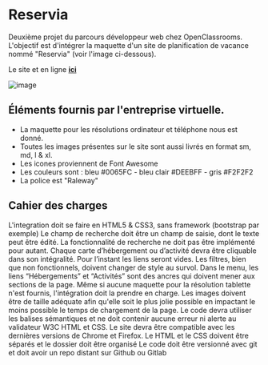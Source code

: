 # Reservia

Deuxième projet du parcours développeur web chez OpenClassrooms. L'objectif est d'intégrer la maquette d'un site de planification de vacance nommé "Reservia" (voir l'image ci-dessous).

Le site et en ligne <a href="https://reservia-alexan-vonner.com/"> <strong> ici </strong> </a>

![image](https://user-images.githubusercontent.com/128944733/227750383-fce2c924-b936-407f-8d8b-a645761dceaa.png)

<h2>Éléments fournis par l'entreprise virtuelle.</h2>

<ul>
  <li>La maquette pour les résolutions ordinateur et téléphone nous est donné. </li>
  <li>Toutes les images présentes sur le site sont aussi livrés en format sm, md, l & xl.</li> 
  <li>Les icones proviennent de Font Awesome </li>
  <li>Les couleurs sont : bleu #0065FC - bleu clair #DEEBFF - gris #F2F2F2 </li>
  <li> La police est "Raleway" </li>
</ul>

<h2> Cahier des charges </h2>

L'integration doit se faire en HTML5 & CSS3, sans framework (bootstrap par exemple)
Le champ de recherche doit être un champ de saisie, dont le texte peut être édité. La fonctionnalité de recherche ne doit pas être implémenté pour autant.
Chaque carte d’hébergement ou d’activité devra être cliquable dans son intégralité. Pour l’instant les liens seront vides.
Les filtres, bien que non fonctionnels, doivent changer de style au survol.
Dans le menu, les liens “Hébergements” et “Activités” sont des ancres qui doivent mener aux sections de la page.
Même si aucune maquette pour la résolution tablette n'est fournis, l'intégration doit la prendre en charge.
Les images doivent être de taille adéquate afin qu'elle soit le plus jolie possible en impactant le moins possible le temps de chargement de la page.
Le code devra utiliser les balises sémantiques et ne doit contenir aucune erreur ni alerte au validateur W3C HTML et CSS.
Le site devra être compatible avec les dernières versions de Chrome et Firefox.
Le HTML et le CSS doivent être séparés et le dossier doit être organisé
Le code doit être versionné avec git et doit avoir un repo distant sur Github ou Gitlab





